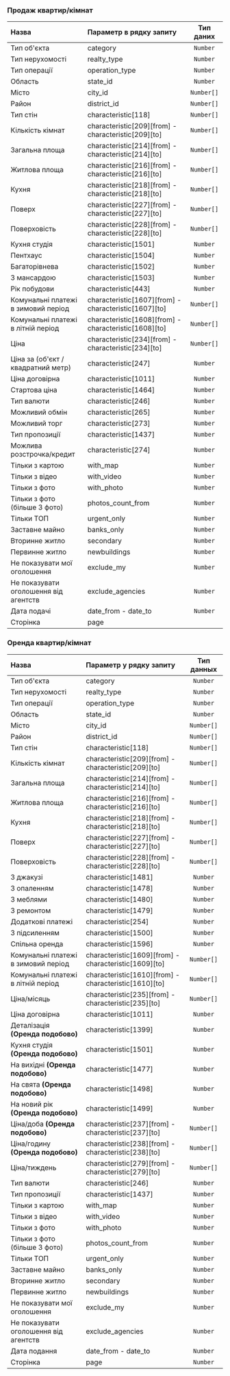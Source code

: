 ### Продаж квартир/кімнат

<table>
<thead>
<tr>
<th style="text-align:left;">Назва</th>
<th style="text-align:left;">Параметр в рядку запиту</th>
<th style="text-align:center;">Тип даних</th>
</tr>
</thead>
<tbody>
<tr>
<td style="text-align:left;">Тип об'єкта</td>
<td style="text-align:left;">category</td>
<td style="text-align:center;"><code>Number</code></td>
</tr>
<tr>
<td style="text-align:left;">Тип нерухомості</td>
<td style="text-align:left;">realty_type</td>
<td style="text-align:center;"><code>Number</code></td>
</tr>
<tr>
<td style="text-align:left;">Тип операції</td>
<td style="text-align:left;">operation_type</td>
<td style="text-align:center;"><code>Number</code></td>
</tr>
<tr>
<td style="text-align:left;">Область</td>
<td style="text-align:left;">state_id</td>
<td style="text-align:center;"><code>Number</code></td>
</tr>
<tr>
<td style="text-align:left;">Місто</td>
<td style="text-align:left;">city_id</td>
<td style="text-align:center;"><code>Number[]</code></td>
</tr>
<tr>
<td style="text-align:left;">Район</td>
<td style="text-align:left;">district_id</td>
<td style="text-align:center;"><code>Number[]</code></td>
</tr>
<tr>
<td style="text-align:left;">Тип стін</td>
<td style="text-align:left;">characteristic[118]</td>
<td style="text-align:center;"><code>Number[]</code></td>
</tr>
<tr>
<td style="text-align:left;">Кількість кімнат</td>
<td style="text-align:left;">characteristic[209][from] - characteristic[209][to]</td>
<td style="text-align:center;"><code>Number[]</code></td>
</tr>
<tr>
<td style="text-align:left;">Загальна площа</td>
<td style="text-align:left;">characteristic[214][from] - characteristic[214][to]</td>
<td style="text-align:center;"><code>Number[]</code></td>
</tr>
<tr>
<td style="text-align:left;">Житлова площа</td>
<td style="text-align:left;">characteristic[216][from] - characteristic[216][to]</td>
<td style="text-align:center;"><code>Number[]</code></td>
</tr>
<tr>
<td style="text-align:left;">Кухня</td>
<td style="text-align:left;">characteristic[218][from] - characteristic[218][to]</td>
<td style="text-align:center;"><code>Number[]</code></td>
</tr>
<tr>
<td style="text-align:left;">Поверх</td>
<td style="text-align:left;">characteristic[227][from] - characteristic[227][to]</td>
<td style="text-align:center;"><code>Number[]</code></td>
</tr>
<tr>
<td style="text-align:left;">Поверховість</td>
<td style="text-align:left;">characteristic[228][from] - characteristic[228][to]</td>
<td style="text-align:center;"><code>Number[]</code></td>
</tr>
<tr>
<td style="text-align:left;">Кухня студія</td>
<td style="text-align:left;">characteristic[1501]</td>
<td style="text-align:center;"><code>Number</code></td>
</tr>
<tr>
<td style="text-align:left;">Пентхаус</td>
<td style="text-align:left;">characteristic[1504]</td>
<td style="text-align:center;"><code>Number</code></td>
</tr>
<tr>
<td style="text-align:left;">Багаторівнева</td>
<td style="text-align:left;">characteristic[1502]</td>
<td style="text-align:center;"><code>Number</code></td>
</tr>
<tr>
<td style="text-align:left;">З мансардою</td>
<td style="text-align:left;">characteristic[1503]</td>
<td style="text-align:center;"><code>Number</code></td>
</tr>
<tr>
<td style="text-align:left;">Рік побудови</td>
<td style="text-align:left;">characteristic[443]</td>
<td style="text-align:center;"><code>Number</code></td>
</tr>
<tr>
<td style="text-align:left;">Комунальні платежі в зимовий період</td>
<td style="text-align:left;">characteristic[1607][from] - characteristic[1607][to]</td>
<td style="text-align:center;"><code>Number[]</code></td>
</tr>
<tr>
<td style="text-align:left;">Комунальні платежі в літній період</td>
<td style="text-align:left;">characteristic[1608][from] - characteristic[1608][to]</td>
<td style="text-align:center;"><code>Number[]</code></td>
</tr>
<tr>
<td style="text-align:left;">Ціна</td>
<td style="text-align:left;">characteristic[234][from] - characteristic[234][to]</td>
<td style="text-align:center;"><code>Number[]</code></td>
</tr>
<tr>
<td style="text-align:left;">Ціна за (об'єкт / квадратний метр)</td>
<td style="text-align:left;">characteristic[247]</td>
<td style="text-align:center;"><code>Number</code></td>
</tr>
<tr>
<td style="text-align:left;">Ціна договірна</td>
<td style="text-align:left;">characteristic[1011]</td>
<td style="text-align:center;"><code>Number</code></td>
</tr>
<tr>
<td style="text-align:left;">Стартова ціна</td>
<td style="text-align:left;">characteristic[1464]</td>
<td style="text-align:center;"><code>Number</code></td>
</tr>
<tr>
<td style="text-align:left;">Тип валюти</td>
<td style="text-align:left;">characteristic[246]</td>
<td style="text-align:center;"><code>Number</code></td>
</tr>
<tr>
<td style="text-align:left;">Можливий обмін</td>
<td style="text-align:left;">characteristic[265]</td>
<td style="text-align:center;"><code>Number</code></td>
</tr>
<tr>
<td style="text-align:left;">Можливий торг</td>
<td style="text-align:left;">characteristic[273]</td>
<td style="text-align:center;"><code>Number</code></td>
</tr>
<tr>
<td style="text-align:left;">Тип пропозиції</td>
<td style="text-align:left;">characteristic[1437]</td>
<td style="text-align:center;"><code>Number</code></td>
</tr>
<tr>
<td style="text-align:left;">Можлива розстрочка/кредит</td>
<td style="text-align:left;">characteristic[274]</td>
<td style="text-align:center;"><code>Number</code></td>
</tr>
<tr>
<td style="text-align:left;">Тільки з картою</td>
<td style="text-align:left;">with_map</td>
<td style="text-align:center;"><code>Number</code></td>
</tr>
<tr>
<td style="text-align:left;">Тільки з відео</td>
<td style="text-align:left;">with_video</td>
<td style="text-align:center;"><code>Number</code></td>
</tr>
<tr>
<td style="text-align:left;">Тільки з фото</td>
<td style="text-align:left;">with_photo</td>
<td style="text-align:center;"><code>Number</code></td>
</tr>
<tr>
<td style="text-align:left;">Тільки з фото (більше 3 фото)</td>
<td style="text-align:left;">photos_count_from</td>
<td style="text-align:center;"><code>Number</code></td>
</tr>
<tr>
<td style="text-align:left;">Тільки ТОП</td>
<td style="text-align:left;">urgent_only</td>
<td style="text-align:center;"><code>Number</code></td>
</tr>
<tr>
<td style="text-align:left;">Заставне майно</td>
<td style="text-align:left;">banks_only</td>
<td style="text-align:center;"><code>Number</code></td>
</tr>
<tr>
<td style="text-align:left;">Вторинне житло</td>
<td style="text-align:left;">secondary</td>
<td style="text-align:center;"><code>Number</code></td>
</tr>
<tr>
<td style="text-align:left;">Первинне житло</td>
<td style="text-align:left;">newbuildings</td>
<td style="text-align:center;"><code>Number</code></td>
</tr>
<tr>
<td style="text-align:left;">Не показувати мої оголошення</td>
<td style="text-align:left;">exclude_my</td>
<td style="text-align:center;"><code>Number</code></td>
</tr>
<tr>
<td style="text-align:left;">Не показувати оголошення від агентств</td>
<td style="text-align:left;">exclude_agencies</td>
<td style="text-align:center;"><code>Number</code></td>
</tr>
<tr>
<td style="text-align:left;">Дата подачі</td>
<td style="text-align:left;">date_from - date_to</td>
<td style="text-align:center;"><code>Number</code></td>
</tr>
<tr>
<td style="text-align:left;">Сторінка</td>
<td style="text-align:left;">page</td>
<td style="text-align:center;"></td>
</tr>
</tbody>
</table>
  
  
### Оренда квартир/кімнат
<table>
<thead>
<tr>
<th style="text-align:left;">Назва</th>
<th style="text-align:left;">Параметр у рядку запиту</th>
<th style="text-align:center;">Тип данных</th>
</tr>
</thead>
<tbody>
<tr>
<td style="text-align:left;">Тип об'єкта</td>
<td style="text-align:left;">category</td>
<td style="text-align:center;"><code>Number</code></td>
</tr>
<tr>
<td style="text-align:left;">Тип нерухомості</td>
<td style="text-align:left;">realty_type</td>
<td style="text-align:center;"><code>Number</code></td>
</tr>
<tr>
<td style="text-align:left;">Тип операції</td>
<td style="text-align:left;">operation_type</td>
<td style="text-align:center;"><code>Number</code></td>
</tr>
<tr>
<td style="text-align:left;">Область</td>
<td style="text-align:left;">state_id</td>
<td style="text-align:center;"><code>Number</code></td>
</tr>
<tr>
<td style="text-align:left;">Місто</td>
<td style="text-align:left;">city_id</td>
<td style="text-align:center;"><code>Number[]</code></td>
</tr>
<tr>
<td style="text-align:left;">Район</td>
<td style="text-align:left;">district_id</td>
<td style="text-align:center;"><code>Number[]</code></td>
</tr>
<tr>
<td style="text-align:left;">Тип стін</td>
<td style="text-align:left;">characteristic[118]</td>
<td style="text-align:center;"><code>Number[]</code></td>
</tr>
<tr>
<td style="text-align:left;">Кількість кімнат</td>
<td style="text-align:left;">characteristic[209][from] - characteristic[209][to]</td>
<td style="text-align:center;"><code>Number[]</code></td>
</tr>
<tr>
<td style="text-align:left;">Загальна площа</td>
<td style="text-align:left;">characteristic[214][from] - characteristic[214][to]</td>
<td style="text-align:center;"><code>Number[]</code></td>
</tr>
<tr>
<td style="text-align:left;">Житлова площа</td>
<td style="text-align:left;">characteristic[216][from] - characteristic[216][to]</td>
<td style="text-align:center;"><code>Number[]</code></td>
</tr>
<tr>
<td style="text-align:left;">Кухня</td>
<td style="text-align:left;">characteristic[218][from] - characteristic[218][to]</td>
<td style="text-align:center;"><code>Number[]</code></td>
</tr>
<tr>
<td style="text-align:left;">Поверх</td>
<td style="text-align:left;">characteristic[227][from] - characteristic[227][to]</td>
<td style="text-align:center;"><code>Number[]</code></td>
</tr>
<tr>
<td style="text-align:left;">Поверховість</td>
<td style="text-align:left;">characteristic[228][from] - characteristic[228][to]</td>
<td style="text-align:center;"><code>Number[]</code></td>
</tr>
<tr>
<td style="text-align:left;">З джакузі</td>
<td style="text-align:left;">characteristic[1481]</td>
<td style="text-align:center;"><code>Number</code></td>
</tr>
<tr>
<td style="text-align:left;">З опаленням</td>
<td style="text-align:left;">characteristic[1478]</td>
<td style="text-align:center;"><code>Number</code></td>
</tr>
<tr>
<td style="text-align:left;">З меблями</td>
<td style="text-align:left;">characteristic[1480]</td>
<td style="text-align:center;"><code>Number</code></td>
</tr>
<tr>
<td style="text-align:left;">З ремонтом</td>
<td style="text-align:left;">characteristic[1479]</td>
<td style="text-align:center;"><code>Number</code></td>
</tr>
<tr>
<td style="text-align:left;">Додаткові платежі</td>
<td style="text-align:left;">characteristic[254]</td>
<td style="text-align:center;"><code>Number</code></td>
</tr>
<tr>
<td style="text-align:left;">З підсиленням</td>
<td style="text-align:left;">characteristic[1500]</td>
<td style="text-align:center;"><code>Number</code></td>
</tr>
<tr>
<td style="text-align:left;">Спільна оренда</td>
<td style="text-align:left;">characteristic[1596]</td>
<td style="text-align:center;"><code>Number</code></td>
</tr>
<tr>
<td style="text-align:left;">Комунальні платежі в зимовий період</td>
<td style="text-align:left;">characteristic[1609][from] - characteristic[1609][to]</td>
<td style="text-align:center;"><code>Number[]</code></td>
</tr>
<tr>
<td style="text-align:left;">Комунальні платежі в літній період</td>
<td style="text-align:left;">characteristic[1610][from] - characteristic[1610][to]</td>
<td style="text-align:center;"><code>Number[]</code></td>
</tr>
<tr>
<td style="text-align:left;">Ціна/місяць</td>
<td style="text-align:left;">characteristic[235][from] - characteristic[235][to]</td>
<td style="text-align:center;"><code>Number[]</code></td>
</tr>
<tr>
<td style="text-align:left;">Ціна договірна</td>
<td style="text-align:left;">characteristic[1011]</td>
<td style="text-align:center;"><code>Number</code></td>
</tr>
<tr>
<td style="text-align:left;">Деталізація <strong>(Оренда подобово)</strong></td>
<td style="text-align:left;">characteristic[1399]</td>
<td style="text-align:center;"><code>Number</code></td>
</tr>
<tr>
<td style="text-align:left;">Кухня студія <strong>(Оренда подобово)</strong></td>
<td style="text-align:left;">characteristic[1501]</td>
<td style="text-align:center;"><code>Number</code></td>
</tr>
<tr>
<td style="text-align:left;">На вихідні <strong>(Оренда подобово)</strong></td>
<td style="text-align:left;">characteristic[1477]</td>
<td style="text-align:center;"><code>Number</code></td>
</tr>
<tr>
<td style="text-align:left;">На свята <strong>(Оренда подобово)</strong></td>
<td style="text-align:left;">characteristic[1498]</td>
<td style="text-align:center;"><code>Number</code></td>
</tr>
<tr>
<td style="text-align:left;">На новий рік <strong>(Оренда подобово)</strong></td>
<td style="text-align:left;">characteristic[1499]</td>
<td style="text-align:center;"><code>Number</code></td>
</tr>
<tr>
<td style="text-align:left;">Ціна/доба <strong>(Оренда подобово)</strong></td>
<td style="text-align:left;">characteristic[237][from] - characteristic[237][to]</td>
<td style="text-align:center;"><code>Number[]</code></td>
</tr>
<tr>
<td style="text-align:left;">Ціна/годину <strong>(Оренда подобово)</strong></td>
<td style="text-align:left;">characteristic[238][from] - characteristic[238][to]</td>
<td style="text-align:center;"><code>Number[]</code></td>
</tr>
<tr>
<td style="text-align:left;">Ціна/тиждень</td>
<td style="text-align:left;">characteristic[279][from] - characteristic[279][to]</td>
<td style="text-align:center;"><code>Number[]</code></td>
</tr>
<tr>
<td style="text-align:left;">Тип валюти</td>
<td style="text-align:left;">characteristic[246]</td>
<td style="text-align:center;"><code>Number</code></td>
</tr>
<tr>
<td style="text-align:left;">Тип пропозиції</td>
<td style="text-align:left;">characteristic[1437]</td>
<td style="text-align:center;"><code>Number</code></td>
</tr>
<tr>
<td style="text-align:left;">Тільки з картою</td>
<td style="text-align:left;">with_map</td>
<td style="text-align:center;"><code>Number</code></td>
</tr>
<tr>
<td style="text-align:left;">Тільки з відео</td>
<td style="text-align:left;">with_video</td>
<td style="text-align:center;"><code>Number</code></td>
</tr>
<tr>
<td style="text-align:left;">Тільки з фото</td>
<td style="text-align:left;">with_photo</td>
<td style="text-align:center;"><code>Number</code></td>
</tr>
<tr>
<td style="text-align:left;">Тільки з фото (більше 3 фото)</td>
<td style="text-align:left;">photos_count_from</td>
<td style="text-align:center;"><code>Number</code></td>
</tr>
<tr>
<td style="text-align:left;">Тільки ТОП</td>
<td style="text-align:left;">urgent_only</td>
<td style="text-align:center;"><code>Number</code></td>
</tr>
<tr>
<td style="text-align:left;">Заставне майно</td>
<td style="text-align:left;">banks_only</td>
<td style="text-align:center;"><code>Number</code></td>
</tr>
<tr>
<td style="text-align:left;">Вторинне житло</td>
<td style="text-align:left;">secondary</td>
<td style="text-align:center;"><code>Number</code></td>
</tr>
<tr>
<td style="text-align:left;">Первинне житло</td>
<td style="text-align:left;">newbuildings</td>
<td style="text-align:center;"><code>Number</code></td>
</tr>
<tr>
<td style="text-align:left;">Не показувати мої оголошення</td>
<td style="text-align:left;">exclude_my</td>
<td style="text-align:center;"><code>Number</code></td>
</tr>
<tr>
<td style="text-align:left;">Не показувати оголошення від агентств</td>
<td style="text-align:left;">exclude_agencies</td>
<td style="text-align:center;"><code>Number</code></td>
</tr>
<tr>
<td style="text-align:left;">Дата подання</td>
<td style="text-align:left;">date_from - date_to</td>
<td style="text-align:center;"><code>Number</code></td>
</tr>
<tr>
<td style="text-align:left;">Сторінка</td>
<td style="text-align:left;">page</td>
<td style="text-align:center;"><code>Number</code></td>
</tr>
</tbody>
</table></div>
